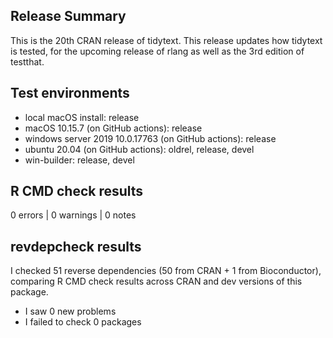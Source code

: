 ## Release Summary

This is the 20th CRAN release of tidytext. This release updates how tidytext is tested, for the upcoming release of rlang as well as the 3rd edition of testthat.

## Test environments

* local macOS install: release
* macOS 10.15.7 (on GitHub actions): release
* windows server 2019 10.0.17763 (on GitHub actions): release
* ubuntu 20.04 (on GitHub actions): oldrel, release, devel
* win-builder: release, devel

## R CMD check results

0 errors | 0 warnings | 0 notes


## revdepcheck results

I checked 51 reverse dependencies (50 from CRAN + 1 from Bioconductor), comparing R CMD check results across CRAN and dev versions of this package.

 * I saw 0 new problems
 * I failed to check 0 packages

